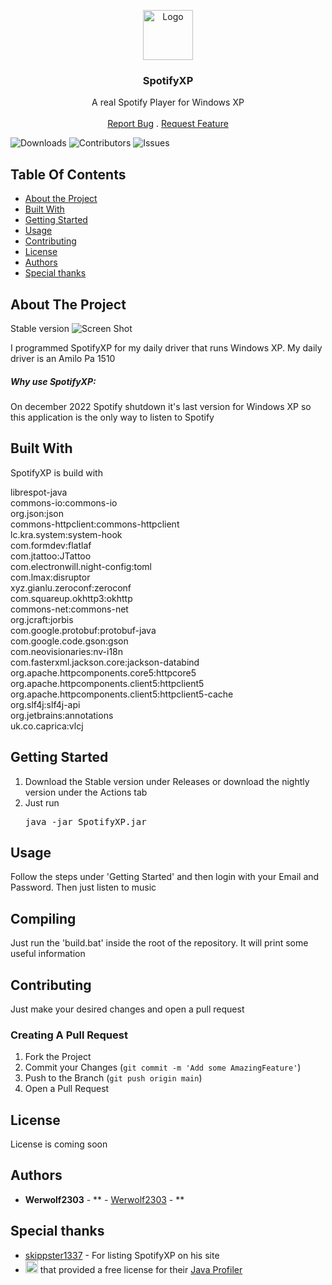 <p align="center">
  <a href="https://github.com/Werwolf2303/SpotifyXP">
    <img src="https://raw.githubusercontent.com/werwolf2303/SpotifyXP/main/src/main/resources/spotifyxp.png" alt="Logo" width="80" height="80">
  </a>

<h3 align="center">SpotifyXP</h3>

  <p align="center">
    A real Spotify Player for Windows XP
    <br/>
    <br/>
    <a href="https://github.com/Werwolf2303/SpotifyXP/issues">Report Bug</a>
    .
    <a href="https://github.com/Werwolf2303/SpotifyXP/issues">Request Feature</a>
  </p>
</p>

![Downloads](https://img.shields.io/github/downloads/Werwolf2303/SpotifyXP/total) ![Contributors](https://img.shields.io/github/contributors/Werwolf2303/SpotifyXP?color=dark-green) ![Issues](https://img.shields.io/github/issues/Werwolf2303/SpotifyXP)

## Table Of Contents

* [About the Project](#about-the-project)
* [Built With](#built-with)
* [Getting Started](#getting-started)
* [Usage](#usage)
* [Contributing](#contributing)
* [License](#license)
* [Authors](#authors)
* [Special thanks](#Special-thanks)

## About The Project

Stable version
![Screen Shot](https://raw.githubusercontent.com/werwolf2303/SpotifyXP/main/SpotifyXPShowStable.PNG)


I programmed SpotifyXP for my daily driver that runs Windows XP. My daily driver is an Amilo Pa 1510

<h5>Why use SpotifyXP:</h5>

On december 2022 Spotify shutdown it's last version for Windows XP so this application is the only way to listen to Spotify

## Built With

SpotifyXP is build with
<div xmlns="http://www.w3.org/1999/xhtml">
            <a>librespot-java</a>
            <br>
            <a>commons-io:commons-io</a>
            <br>
            <a>org.json:json</a>
            <br>
            <a>commons-httpclient:commons-httpclient</a>
            <br>
            <a>lc.kra.system:system-hook</a>
            <br>
            <a>com.formdev:flatlaf</a>
            <br>
            <a>com.jtattoo:JTattoo</a>
            <br>
            <a>com.electronwill.night-config:toml</a>
            <br>
            <a>com.lmax:disruptor</a>
            <br>
            <a>xyz.gianlu.zeroconf:zeroconf</a>
            <br>
            <a>com.squareup.okhttp3:okhttp</a>
            <br>
            <a>commons-net:commons-net</a>
            <br>
            <a>org.jcraft:jorbis</a>
            <br>
            <a>com.google.protobuf:protobuf-java</a>
            <br>
            <a>com.google.code.gson:gson</a>
            <br>
            <a>com.neovisionaries:nv-i18n</a>
            <br>
            <a>com.fasterxml.jackson.core:jackson-databind</a>
            <br>
            <a>org.apache.httpcomponents.core5:httpcore5</a>
            <br>
            <a>org.apache.httpcomponents.client5:httpclient5</a>
            <br>
            <a>org.apache.httpcomponents.client5:httpclient5-cache</a>
            <br>
            <a>org.slf4j:slf4j-api</a>
            <br>
            <a>org.jetbrains:annotations</a>
            <br>
            <a>uk.co.caprica:vlcj</a>
        </div>

## Getting Started

1. Download the Stable version under Releases or download the nightly version under the Actions tab
2. Just run <pre>java -jar SpotifyXP.jar</pre>

## Usage

Follow the steps under 'Getting Started' and then login with your Email and Password. Then just listen to music

## Compiling

Just run the 'build.bat' inside the root of the repository. It will print some useful information

## Contributing

Just make your desired changes and open a pull request

### Creating A Pull Request

1. Fork the Project
2. Commit your Changes (`git commit -m 'Add some AmazingFeature'`)
3. Push to the Branch (`git push origin main`)
4. Open a Pull Request

## License

License is coming soon

## Authors

* **Werwolf2303** - ** - [Werwolf2303](https://github.com/Werwolf2303/) - **

## Special thanks

* [skippster1337](https://github.com/skipster1337) - For listing SpotifyXP on his site
* <a href="https://www.yourkit.com/"><img src="https://www.yourkit.com/images/yklogo.png" height="20"></a> that provided a free license for their [Java Profiler](https://www.yourkit.com/java/profiler/)
